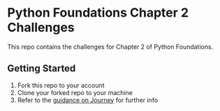 # Python Foundations Chapter 2 Challenges

This repo contains the challenges for Chapter 2 of Python Foundations.

## Getting Started

1. Fork this repo to your account
2. Clone your forked repo to your machine
3. Refer to the [guidance on Journey](https://journey.makers.tech/pages/putting-chapter-2-into-practice) for further info
